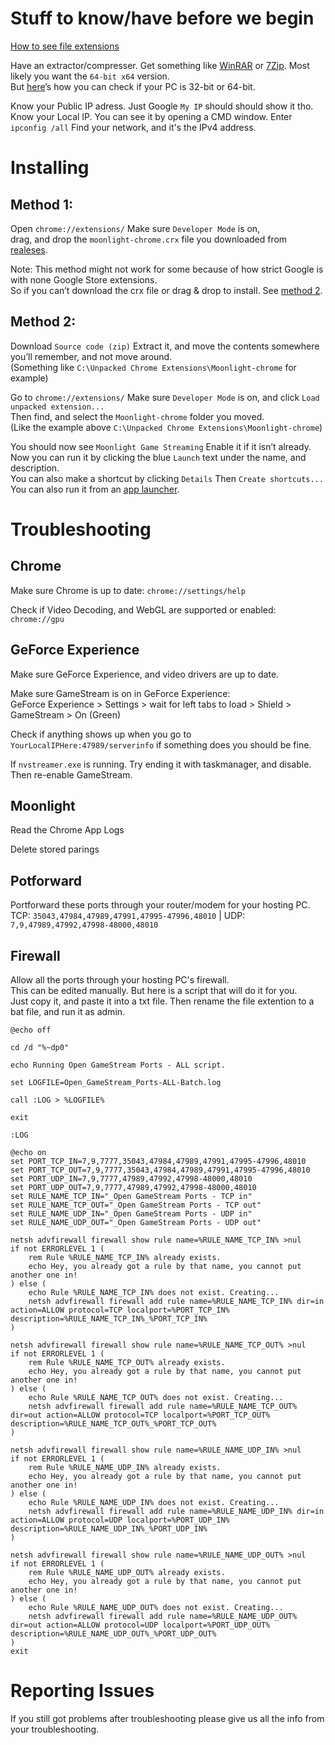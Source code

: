 # Stuff to know/have before we begin

[How to see file extensions](https://www.howtohaven.com/system/show-file-extensions-in-windows-explorer.shtml)   

Have an extractor/compresser. Get something like [WinRAR](http://www.rarlab.com/download.htm) or [7Zip](http://www.7-zip.org/download.html). Most likely you want the `64-bit x64` version.   
But [here](https://support.microsoft.com/en-us/help/827218/how-to-determine-whether-a-computer-is-running-a-32-bit-version-or-64)’s how you can check if your  PC is 32-bit or 64-bit.

Know your Public IP adress. Just Google `My IP` should should show it tho.   
Know your Local IP. You can see it by opening a CMD window. Enter `ipconfig /all` Find your network, and it's the IPv4 address.

# Installing

## Method 1:

Open `chrome://extensions/` Make sure `Developer Mode` is on,   
drag, and drop the `moonlight-chrome.crx` file you downloaded from [realeses](https://github.com/moonlight-stream/moonlight-chrome/releases).

Note: This method might not work for some because of how strict Google is with none Google Store extensions.   
So if you can’t download the crx file or drag & drop to install. See [method 2](https://github.com/jacobmix/moonlight-chrome/blob/master/documentation.md#method-2).

## Method 2:

Download `Source code (zip)` Extract it, and move the contents somewhere you’ll remember, and not move around.   
(Something like `C:\Unpacked Chrome Extensions\Moonlight-chrome` for example)

Go to `chrome://extensions/` Make sure `Developer Mode` is on, and click `Load unpacked extension...`   
Then find, and select the `Moonlight-chrome` folder you moved.   
(Like the example above `C:\Unpacked Chrome Extensions\Moonlight-chrome`)

You should now see `Moonlight Game Streaming` Enable it if it isn’t already.   
Now you can run it by clicking the blue `Launch` text under the name, and description.   
You can also make a shortcut by clicking `Details` Then `Create shortcuts...` You can also run it from an [app launcher](https://chrome.google.com/webstore/detail/apps-launcher/ijmgkhchjindcjamnckoiahagecjnkdc).

# Troubleshooting

## Chrome

Make sure Chrome is up to date: `chrome://settings/help`

Check if Video Decoding, and WebGL are supported or enabled: `chrome://gpu`

## GeForce Experience

Make sure GeForce Experience, and video drivers are up to date.

Make sure GameStream is on in GeForce Experience:   
GeForce Experience > Settings > wait for left tabs to load > Shield > GameStream > On (Green)  

Check if anything shows up when you go to `YourLocalIPHere:47989/serverinfo` if something does you should be fine.

If `nvstreamer.exe` is running. Try ending it with taskmanager, and disable. Then re-enable GameStream.

## Moonlight

Read the Chrome App Logs   

Delete stored parings

## Potforward

Portforward these ports through your router/modem for your hosting PC.
TCP: ``35043,47984,47989,47991,47995-47996,48010`` | UDP: ``7,9,47989,47992,47998-48000,48010``

## Firewall

Allow all the ports through your hosting PC's firewall.   
This can be edited manually. But here is a script that will do it for you.   
Just copy it, and paste it into a txt file. Then rename the file extention to a bat file, and run it as admin.   

```
@echo off

cd /d "%~dp0"

echo Running Open GameStream Ports - ALL script.

set LOGFILE=Open_GameStream_Ports-ALL-Batch.log

call :LOG > %LOGFILE%

exit

:LOG

@echo on
set PORT_TCP_IN=7,9,7777,35043,47984,47989,47991,47995-47996,48010
set PORT_TCP_OUT=7,9,7777,35043,47984,47989,47991,47995-47996,48010
set PORT_UDP_IN=7,9,7777,47989,47992,47998-48000,48010
set PORT_UDP_OUT=7,9,7777,47989,47992,47998-48000,48010
set RULE_NAME_TCP_IN="_Open GameStream Ports - TCP in"
set RULE_NAME_TCP_OUT="_Open GameStream Ports - TCP out"
set RULE_NAME_UDP_IN="_Open GameStream Ports - UDP in"
set RULE_NAME_UDP_OUT="_Open GameStream Ports - UDP out"

netsh advfirewall firewall show rule name=%RULE_NAME_TCP_IN% >nul
if not ERRORLEVEL 1 (
    rem Rule %RULE_NAME_TCP_IN% already exists.
    echo Hey, you already got a rule by that name, you cannot put another one in!
) else (
    echo Rule %RULE_NAME_TCP_IN% does not exist. Creating...
    netsh advfirewall firewall add rule name=%RULE_NAME_TCP_IN% dir=in action=ALLOW protocol=TCP localport=%PORT_TCP_IN% description=%RULE_NAME_TCP_IN%_%PORT_TCP_IN%
)

netsh advfirewall firewall show rule name=%RULE_NAME_TCP_OUT% >nul
if not ERRORLEVEL 1 (
    rem Rule %RULE_NAME_TCP_OUT% already exists.
    echo Hey, you already got a rule by that name, you cannot put another one in!
) else (
    echo Rule %RULE_NAME_TCP_OUT% does not exist. Creating...
    netsh advfirewall firewall add rule name=%RULE_NAME_TCP_OUT% dir=out action=ALLOW protocol=TCP localport=%PORT_TCP_OUT% description=%RULE_NAME_TCP_OUT%_%PORT_TCP_OUT%
)

netsh advfirewall firewall show rule name=%RULE_NAME_UDP_IN% >nul
if not ERRORLEVEL 1 (
    rem Rule %RULE_NAME_UDP_IN% already exists.
    echo Hey, you already got a rule by that name, you cannot put another one in!
) else (
    echo Rule %RULE_NAME_UDP_IN% does not exist. Creating...
    netsh advfirewall firewall add rule name=%RULE_NAME_UDP_IN% dir=in action=ALLOW protocol=UDP localport=%PORT_UDP_IN% description=%RULE_NAME_UDP_IN%_%PORT_UDP_IN%
)

netsh advfirewall firewall show rule name=%RULE_NAME_UDP_OUT% >nul
if not ERRORLEVEL 1 (
    rem Rule %RULE_NAME_UDP_OUT% already exists.
    echo Hey, you already got a rule by that name, you cannot put another one in!
) else (
    echo Rule %RULE_NAME_UDP_OUT% does not exist. Creating...
    netsh advfirewall firewall add rule name=%RULE_NAME_UDP_OUT% dir=out action=ALLOW protocol=UDP localport=%PORT_UDP_OUT% description=%RULE_NAME_UDP_OUT%_%PORT_UDP_OUT%
)
exit
```

# Reporting Issues

If you still got problems after troubleshooting please give us all the info from your troubleshooting.
